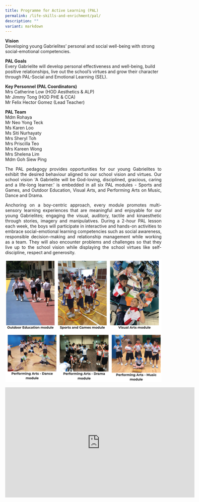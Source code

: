 ```yaml
---
title: Programme for Active Learning (PAL)
permalink: /life-skills-and-enrichment/pal/
description: ""
variant: markdown
---
```

**Vision** <br>
Developing young Gabrielites’ personal and social well-being with strong social-emotional competencies.

**PAL Goals**<br>
Every Gabrielite will develop personal effectiveness and well-being, build positive relationships, live out the school’s virtues and grow their character through PAL-Social and Emotional Learning (SEL).


**Key Personnel (PAL Coordinators)** <br>
Mrs Catherine Low (HOD Aesthetics &amp; ALP) <br>
Mr Jimmy Tong (HOD PHE &amp; CCA) <br>
Mr Felix Hector Gomez (Lead Teacher)<br>


**PAL Team** <br>
Mdm Rohaya<br>
Mr Neo Yong Teck<br>
Ms Karen Loo<br>
Ms Siti Nurhayaty<br>
Mrs Sheryl Toh<br>
Mrs Priscilla Teo<br>
Mrs Kareen Wong <br>
Mrs Shelena Lim<br>
Mdm Goh Siew Ping<br>

<p align="justify">
The PAL pedagogy provides opportunities for our young Gabrielites to exhibit the desired behaviour aligned to our school vision and virtues. Our school vision 'A Gabrielite will be God-loving, disciplined, gracious, caring and a life-long learner.' is embedded in all six PAL modules - Sports and Games, and Outdoor Education, Visual Arts, and Performing Arts on Music, Dance and Drama. </p>

<p align="justify">
Anchoring on a boy-centric approach, every module promotes multi-sensory learning experiences that are meaningful and enjoyable for our young Gabrielites; engaging the visual, auditory, tactile and kinaesthetic through stories, imagery and manipulatives. During a 2-hour PAL lesson each week, the boys will participate in interactive and hands-on activities to embrace social-emotional learning competencies such as social awareness, responsible decision-making and relationship management while working as a team. They will also encounter problems and challenges so that they live up to the school vision while displaying the school virtues like self-discipline, respect and generosity. </p>

![](/images/pal1.png)

<center><iframe allowfullscreen="true" height="355" width="610" frameborder="0" src="https://docs.google.com/presentation/d/e/2PACX-1vTWZvNpArthZBvZtFG6AeOqw-Xa0KXzvAY7BsmEMcyrBRxT6JLu0XhfKXK8-UWYSmwGGTwhZ6y6MoAv/embed?start=false&amp;loop=false&amp;delayms=3000"></iframe></center>